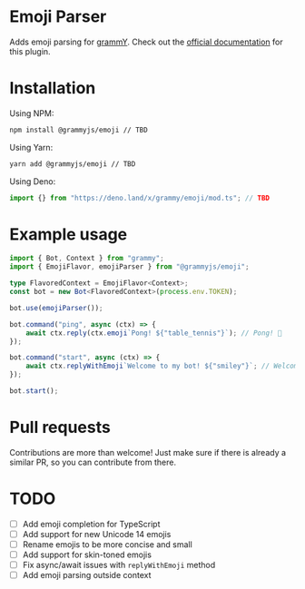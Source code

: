 # Emoji Parser

Adds emoji parsing for [grammY](https://github.com/grammyjs/grammY). Check out the [official documentation]() for this plugin.

# Installation

Using NPM:

```bash
npm install @grammyjs/emoji // TBD
```

Using Yarn:

```bash
yarn add @grammyjs/emoji // TBD
```

Using Deno:

```ts
import {} from "https://deno.land/x/grammy/emoji/mod.ts"; // TBD
```

# Example usage

```ts
import { Bot, Context } from "grammy";
import { EmojiFlavor, emojiParser } from "@grammyjs/emoji";

type FlavoredContext = EmojiFlavor<Context>;
const bot = new Bot<FlavoredContext>(process.env.TOKEN);

bot.use(emojiParser());

bot.command("ping", async (ctx) => {
    await ctx.reply(ctx.emoji`Pong! ${"table_tennis"}`); // Pong! 🏓
});

bot.command("start", async (ctx) => {
    await ctx.replyWithEmoji`Welcome to my bot! ${"smiley"}`; // Welcome to my bot! 😃
});

bot.start();
```

# Pull requests

Contributions are more than welcome! Just make sure if there is already a similar PR, so you can contribute from there.

# TODO

- [ ] Add emoji completion for TypeScript
- [ ] Add support for new Unicode 14 emojis
- [ ] Rename emojis to be more concise and small
- [ ] Add support for skin-toned emojis
- [ ] Fix async/await issues with `replyWithEmoji` method
- [ ] Add emoji parsing outside context
